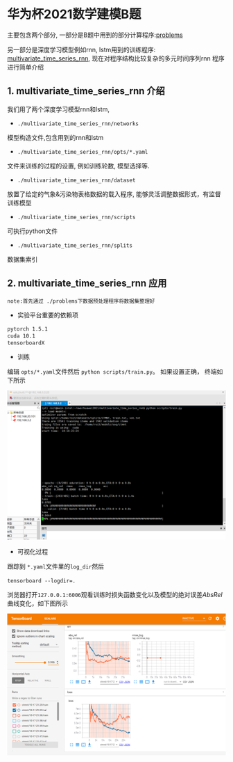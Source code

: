 # 华为杯2021数学建模B题

主要包含两个部分, 一部分是B题中用到的部分计算程序:[problems]() 

另一部分是深度学习模型例如rnn, lstm用到的训练程序: [multivariate_time_series_rnn](), 现在对程序结构比较复杂的多元时间序列rnn 程序进行简单介绍

## 1. multivariate_time_series_rnn 介绍

我们用了两个深度学习模型rnn和lstm,

- `./multivariate_time_series_rnn/networks` 

模型构造文件,包含用到的rnn和lstm

- `./multivariate_time_series_rnn/opts/*.yaml`

文件来训练的过程的设置, 例如训练轮数, 模型选择等.

- `./multivariate_time_series_rnn/dataset`

放置了给定的气象&污染物表格数据的载入程序, 能够灵活调整数据形式，有监督训练模型

- `./multivariate_time_series_rnn/scripts`

可执行python文件

- `./multivariate_time_series_rnn/splits`

数据集索引


## 2. multivariate_time_series_rnn 应用

    note:首先通过 ./problems下数据预处理程序将数据集整理好

- 实验平台重要的依赖项
```
pytorch 1.5.1
cuda 10.1
tensorboardX
```

- 训练
 
 编辑 `opts/*.yaml`文件然后
  `python scripts/train.py`。
如果设置正确， 终端如下所示

![训练终端情况](./figs/train.png)

- 可视化过程

跟踪到 `*.yaml`文件里的`log_dir`然后

`tensorboard --logdir=.`

浏览器打开`127.0.0.1:6006`观看训练时损失函数变化以及模型的绝对误差*AbsRel*曲线变化，如下图所示

![tensorboard](./figs/tb.png)

